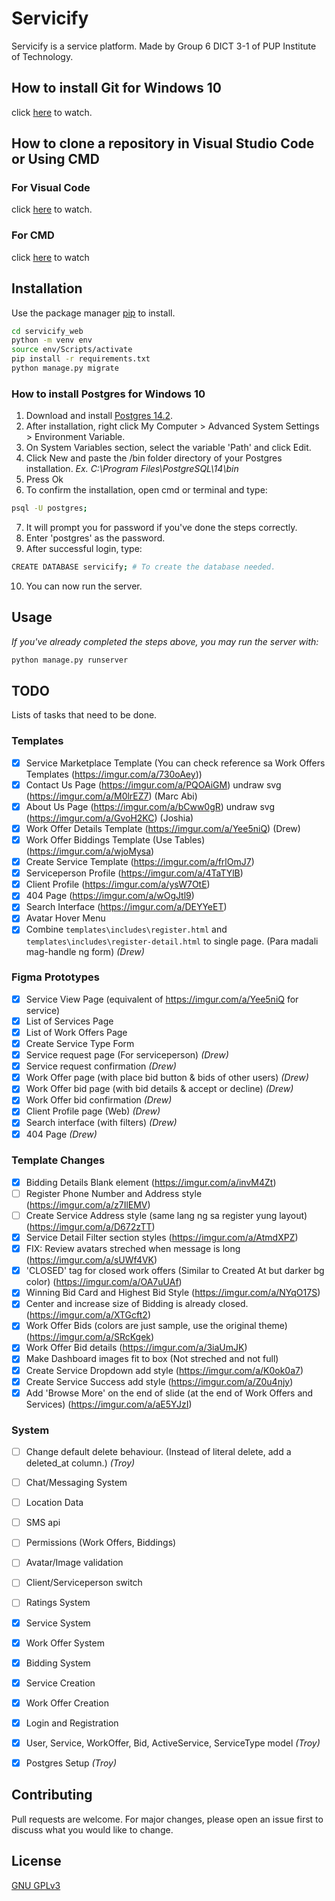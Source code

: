 # Servicify

Servicify is a service platform. Made by Group 6 DICT 3-1 of PUP Institute of Technology.


## How to install Git for Windows 10

click [here](https://www.youtube.com/watch?v=4xqVv2lTo40) to watch.


## How to clone a repository in Visual Studio Code or Using CMD

### For Visual Code
click [here](https://www.youtube.com/watch?v=VNNChXqF390) to watch.

### For CMD
click [here](https://www.youtube.com/watch?v=q5JhB9yjh_g) to watch



## Installation

Use the package manager [pip](https://pip.pypa.io/en/stable/) to install.

```bash
cd servicify_web
python -m venv env
source env/Scripts/activate
pip install -r requirements.txt
python manage.py migrate

```

### How to install Postgres for Windows 10

1. Download and install [Postgres 14.2](https://www.enterprisedb.com/downloads/postgres-postgresql-downloads).
2. After installation, right click My Computer > Advanced System Settings > Environment Variable.
3. On System Variables section, select the variable 'Path' and click Edit.
4. Click New and paste the /bin folder directory of your Postgres installation. *Ex. C:\Program Files\PostgreSQL\14\bin*
5. Press Ok
6. To confirm the installation, open cmd or terminal and type:
```bash
psql -U postgres;
```
7. It will prompt you for password if you've done the steps correctly.
8. Enter 'postgres' as the password.
9. After successful login, type:
```bash
CREATE DATABASE servicify; # To create the database needed.
```
10. You can now run the server. 






## Usage
*If you've already completed the steps above, you may run the server with:*
```python
python manage.py runserver
```

## TODO
Lists of tasks that need to be done. 

### Templates
- [x] Service Marketplace Template (You can check reference sa Work Offers Templates (https://imgur.com/a/730oAey))
- [x] Contact Us Page (https://imgur.com/a/PQOAiGM) undraw svg (https://imgur.com/a/M0lrEZ7) (Marc Abi)
- [x] About Us Page (https://imgur.com/a/bCww0gR) undraw svg (https://imgur.com/a/GvoH2KC) (Joshia)
- [x] Work Offer Details Template (https://imgur.com/a/Yee5niQ) (Drew)
- [x] Work Offer Biddings Template (Use Tables) (https://imgur.com/a/wjoMysa)
- [x] Create Service Template (https://imgur.com/a/frlOmJ7)
- [x] Serviceperson Profile (https://imgur.com/a/4TaTYlB)
- [x] Client Profile (https://imgur.com/a/ysW7OtE)
- [x] 404 Page (https://imgur.com/a/wOgJtl9)
- [x] Search Interface (https://imgur.com/a/DEYYeET)
- [x] Avatar Hover Menu
- [x] Combine `templates\includes\register.html` and `templates\includes\register-detail.html` to single page. (Para madali mag-handle ng form) *(Drew)*

### Figma Prototypes
- [x] Service View Page (equivalent of https://imgur.com/a/Yee5niQ for service)
- [x] List of Services Page
- [x] List of Work Offers Page
- [x] Create Service Type Form
- [x] Service request page (For serviceperson) *(Drew)*
- [x] Service request confirmation *(Drew)*
- [x] Work Offer page (with place bid button & bids of other users) *(Drew)*
- [x] Work Offer bid page (with bid details & accept or decline) *(Drew)*
- [x] Work Offer bid confirmation *(Drew)*
- [x] Client Profile page (Web) *(Drew)*
- [x] Search interface (with filters) *(Drew)*
- [x] 404 Page *(Drew)*

### Template Changes
- [x] Bidding Details Blank element (https://imgur.com/a/invM4Zt)
- [ ] Register Phone Number and Address style (https://imgur.com/a/z7IlEMV)
- [ ] Create Service Address style (same lang ng sa register yung layout) (https://imgur.com/a/D672zTT)
- [x] Service Detail Filter section styles (https://imgur.com/a/AtmdXPZ)
- [x] FIX: Review avatars streched when message is long (https://imgur.com/a/sUWf4VK)
- [x] 'CLOSED' tag for closed work offers (Similar to Created At but darker bg color) (https://imgur.com/a/OA7uUAf)
- [x] Winning Bid Card and Highest Bid Style (https://imgur.com/a/NYqO17S)
- [x] Center and increase size of Bidding is already closed. (https://imgur.com/a/XTGcft2)
- [x] Work Offer Bids (colors are just sample, use the original theme) (https://imgur.com/a/SRcKgek)
- [x] Work Offer Bid details (https://imgur.com/a/3iaUmJK)
- [x] Make Dashboard images fit to box (Not streched and not full)
- [x] Create Service Dropdown add style (https://imgur.com/a/K0ok0a7)
- [x] Create Service Success add style (https://imgur.com/a/Z0u4njy)
- [x] Add 'Browse More' on the end of slide (at the end of Work Offers and Services) (https://imgur.com/a/aE5YJzI)

### System
- [ ] Change default delete behaviour. (Instead of literal delete, add a deleted_at column.) *(Troy)*
- [ ] Chat/Messaging System
- [ ] Location Data
- [ ] SMS api
- [ ] Permissions (Work Offers, Biddings)
- [ ] Avatar/Image validation
- [ ] Client/Serviceperson switch
- [ ] Ratings System
- [x] Service System
- [x] Work Offer System
- [x] Bidding System
- [x] Service Creation
- [x] Work Offer Creation
- [x] Login and Registration
- [x] User, Service, WorkOffer, Bid, ActiveService, ServiceType model *(Troy)*
- [x] Postgres Setup *(Troy)*


## Contributing
Pull requests are welcome. For major changes, please open an issue first to discuss what you would like to change.


## License
[GNU GPLv3](https://choosealicense.com/licenses/gpl-3.0/)
